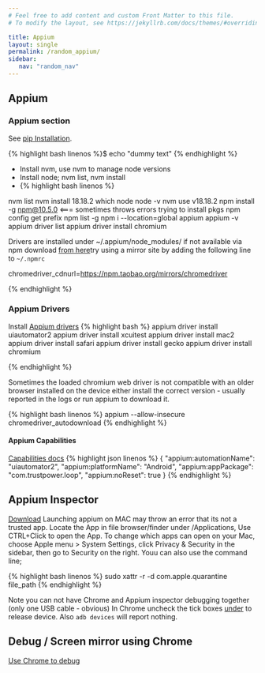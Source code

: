 ```yaml
---
# Feel free to add content and custom Front Matter to this file.
# To modify the layout, see https://jekyllrb.com/docs/themes/#overriding-theme-defaults

title: Appium
layout: single
permalink: /random_appium/
sidebar:
   nav: "random_nav"
---
```


## Appium 
### Appium section 
See [pip Installation](https://pip.pypa.io/en/stable/installing/).

{% highlight bash linenos %}$ echo "dummy text" {% endhighlight %}

* Install nvm, use nvm to manage node versions
* Install node;  nvm list, nvm install
* {% highlight bash linenos %}

nvm list
nvm install 18.18.2
which node
node -v
nvm use v18.18.2
npm install -g npm@10.5.0  <=== sometimes throws errors trying to install pkgs
npm config get prefix
npm list -g
npm i --location=global appium
appium -v
appium driver list
appium driver install chromium

Drivers are installed under ~/.appium/node_modules/
if not available via npm download [from here](https://googlechromelabs.github.io/chrome-for-testing/#stable)try using a mirror site by adding the following line to `~/.npmrc` 

chromedriver_cdnurl=https://npm.taobao.org/mirrors/chromedriver


{% endhighlight %}

### Appium Drivers
Install [Appium drivers](https://appium.io/docs/en/2.0/quickstart/uiauto2-driver/) 
{% highlight bash %}
appium driver install uiautomator2
appium driver install xcuitest
appium driver install mac2
appium driver install safari
appium driver install gecko
appium driver install chromium

{% endhighlight %}

Sometimes the loaded chromium web driver is not compatible with an older browser installed on the device
either install the correct version - usually reported in the logs or run appium to download it.


{% highlight bash linenos %}
appium --allow-insecure chromedriver_autodownload
{% endhighlight %}

#### Appium Capabilities
[Capabilities docs](https://appium.io/docs/en/2.1/guides/caps/)
{% highlight json linenos %} 
{
  "appium:automationName": "uiautomator2",
  "appium:platformName": "Android",
  "appium:appPackage": "com.trustpower.loop",
  "appium:noReset": true
}
{% endhighlight %}


## Appium Inspector
[Download](https://github.com/appium/appium-inspector/releases)
Launching appium on MAC may throw an error that its not a trusted app. Locate the App in file browser/finder under /Applications, Use CTRL+Click to
open the App.  To change which apps can open on your Mac, choose Apple menu  > System Settings, click Privacy & Security  in the sidebar, 
then go to Security on the right. Youu can also use the command line;

{% highlight bash linenos %} 
sudo xattr -r -d com.apple.quarantine file_path
{% endhighlight %}


Note you can not have Chrome and Appium inspector debugging together (only one USB cable - obvious)
In Chrome uncheck the tick boxes [under](chrome://inspect/devices) to release device. Also `adb devices` will report nothing.

## Debug / Screen mirror using Chrome
[Use Chrome to debug](https://developer.chrome.com/docs/devtools/remote-debugging/)

